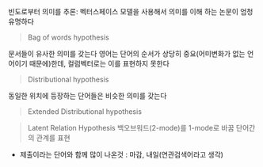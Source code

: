 


빈도로부터 의미를 추론: 벡터스페이스 모델을 사용해서 의미를 이해 하는 논문이 엄청 유명하다
> Bag of words hypothesis
> 
문서들이 유사한 의미를 갖는다
영어는 단어의 순서가 상당히 중요(어미변화가 없는 언어이기 때문에)한데, 컬럼벡터로는 이를 표현하지 못한다
> Distributional hypothesis

동일한 위치에 등장하는 단어들은 비슷한 의미를 갖는다

> Extended Distributional hypothesis

> Latent Relation Hypothesis
백오브워드(2-mode)를 1-mode로 바꿈 
단어간의 관계를 표현

* 제출이라는 단어와 함께 많이 나온것 : 마감, 내일(연관검색어라고 생각)

<!--stackedit_data:
eyJoaXN0b3J5IjpbLTkzMTYxNjI2OCwtMTY3NjU1MzI5M119
-->